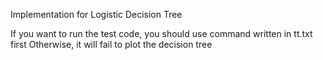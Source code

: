 Implementation for Logistic Decision Tree 

If you want to run the test code, you should use command written in tt.txt first
Otherwise, it will fail to plot the decision tree

